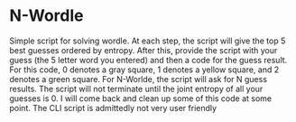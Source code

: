 # N-Wordle
Simple script for solving wordle. At each step, the script will give the top 5 best guesses ordered by entropy. After this, provide the script with your guess (the 5 letter word you entered) and then a code for the guess result.  For this code, 0 denotes a gray square, 1 denotes a yellow square, and 2 denotes a green square.  For N-Worlde, the script will ask for N guess results. 
The script will not terminate until the joint entropy of all your guesses is 0.
I will come back and clean up some of this code at some point.  The CLI script is admittedly not very user friendly

